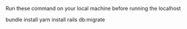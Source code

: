 Run these command on your local machine before running the localhost

bundle install
yarn install
rails db:migrate
